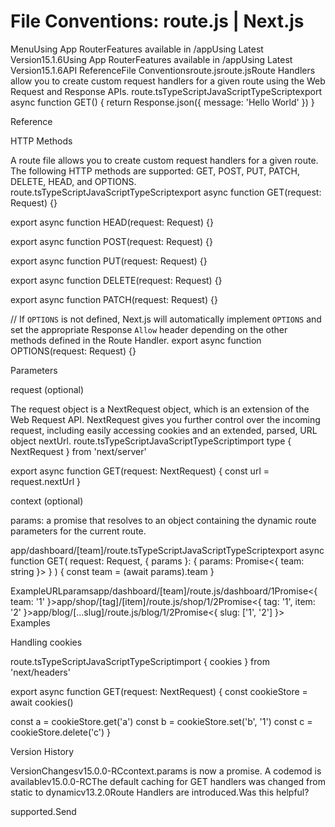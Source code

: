# File Conventions: route.js | Next.js

<p>MenuUsing App RouterFeatures available in /appUsing Latest Version15.1.6Using App RouterFeatures available in /appUsing Latest Version15.1.6API ReferenceFile Conventionsroute.jsroute.jsRoute Handlers allow you to create custom request handlers for a given route using the Web Request and Response APIs.
route.tsTypeScriptJavaScriptTypeScriptexport async function GET() {
return Response.json({ message: 'Hello World' })
}</p>
<p>Reference</p>
<p>HTTP Methods</p>
<p>A route file allows you to create custom request handlers for a given route. The following HTTP methods are supported: GET, POST, PUT, PATCH, DELETE, HEAD, and OPTIONS.
route.tsTypeScriptJavaScriptTypeScriptexport async function GET(request: Request) {}</p>
<p>export async function HEAD(request: Request) {}</p>
<p>export async function POST(request: Request) {}</p>
<p>export async function PUT(request: Request) {}</p>
<p>export async function DELETE(request: Request) {}</p>
<p>export async function PATCH(request: Request) {}</p>
<p>// If <code>OPTIONS</code> is not defined, Next.js will automatically implement <code>OPTIONS</code> and set the appropriate Response <code>Allow</code> header depending on the other methods defined in the Route Handler.
export async function OPTIONS(request: Request) {}</p>
<p>Parameters</p>
<p>request (optional)</p>
<p>The request object is a NextRequest object, which is an extension of the Web Request API. NextRequest gives you further control over the incoming request, including easily accessing cookies and an extended, parsed, URL object nextUrl.
route.tsTypeScriptJavaScriptTypeScriptimport type { NextRequest } from 'next/server'</p>
<p>export async function GET(request: NextRequest) {
const url = request.nextUrl
}</p>
<p>context (optional)</p>
<p>params: a promise that resolves to an object containing the dynamic route parameters for the current route.</p>
<p>app/dashboard/[team]/route.tsTypeScriptJavaScriptTypeScriptexport async function GET(
request: Request,
{ params }: { params: Promise&lt;{ team: string }&gt; }
) {
const team = (await params).team
}</p>
<p>ExampleURLparamsapp/dashboard/[team]/route.js/dashboard/1Promise&lt;{ team: '1' }&gt;app/shop/[tag]/[item]/route.js/shop/1/2Promise&lt;{ tag: '1', item: '2' }&gt;app/blog/[...slug]/route.js/blog/1/2Promise&lt;{ slug: ['1', '2'] }&gt;
Examples</p>
<p>Handling cookies</p>
<p>route.tsTypeScriptJavaScriptTypeScriptimport { cookies } from 'next/headers'</p>
<p>export async function GET(request: NextRequest) {
const cookieStore = await cookies()</p>
<p>const a = cookieStore.get('a')
const b = cookieStore.set('b', '1')
const c = cookieStore.delete('c')
}</p>
<p>Version History</p>
<p>VersionChangesv15.0.0-RCcontext.params is now a promise. A codemod is availablev15.0.0-RCThe default caching for GET handlers was changed from static to dynamicv13.2.0Route Handlers are introduced.Was this helpful?</p>
<p>supported.Send</p>
